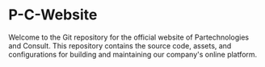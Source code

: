 # P-C-Website
Welcome to the Git repository for the official website of Partechnologies and Consult. This repository contains the source code, assets, and configurations for building and maintaining our company's online platform.
